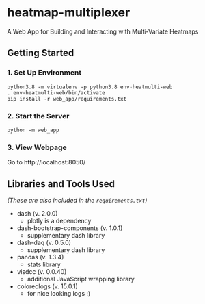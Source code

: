 # heatmap-multiplexer
A Web App for Building and Interacting with Multi-Variate Heatmaps


## Getting Started

### 1. Set Up Environment
    python3.8 -m virtualenv -p python3.8 env-heatmulti-web
    . env-heatmulti-web/bin/activate
    pip install -r web_app/requirements.txt

### 2. Start the Server
    python -m web_app

### 3. View Webpage
Go to http://localhost:8050/

## Libraries and Tools Used
*(These are also included in the `requirements.txt`)*

- dash (v. 2.0.0)
    - plotly is a dependency
- dash-bootstrap-components (v. 1.0.1)
    - supplementary dash library
- dash-daq (v. 0.5.0)
    - supplementary dash library
- pandas (v. 1.3.4)
    - stats library
- visdcc (v. 0.0.40)
    - additional JavaScript wrapping library
- coloredlogs (v. 15.0.1)
    - for nice looking logs :)
